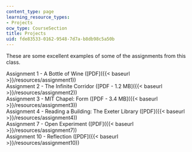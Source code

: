 ```yaml
---
content_type: page
learning_resource_types:
- Projects
ocw_type: CourseSection
title: Projects
uid: fde83533-0162-9548-7d7a-b8db98c5a50b
---
```


These are some excellent examples of some of the assignments from this class.

Assignment 1 - A Bottle of Wine ([PDF]({{< baseurl >}}/resources/assignment1))  
Assignment 2 - The Infinite Corridor ([PDF - 1.2 MB]({{< baseurl >}}/resources/assignment2))  
Assignment 3 - MIT Chapel: Form ([PDF - 3.4 MB]({{< baseurl >}}/resources/assignment3))  
Assignment 4 - Reading a Building: The Exeter Library ([PDF]({{< baseurl >}}/resources/assignment4))  
Assignment 7 - Open Experiment ([PDF]({{< baseurl >}}/resources/assignment7))  
Assignment 10 - Reflection ([PDF]({{< baseurl >}}/resources/assignment10))